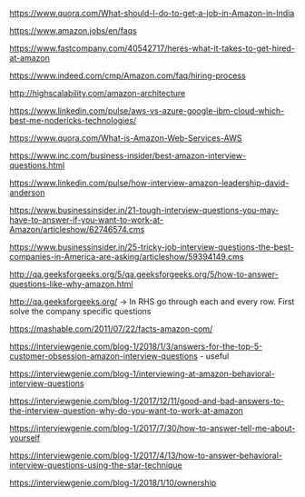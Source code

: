 https://www.quora.com/What-should-I-do-to-get-a-job-in-Amazon-in-India

https://www.amazon.jobs/en/faqs

https://www.fastcompany.com/40542717/heres-what-it-takes-to-get-hired-at-amazon

https://www.indeed.com/cmp/Amazon.com/faq/hiring-process 

http://highscalability.com/amazon-architecture

https://www.linkedin.com/pulse/aws-vs-azure-google-ibm-cloud-which-best-me-nodericks-technologies/

https://www.quora.com/What-is-Amazon-Web-Services-AWS

https://www.inc.com/business-insider/best-amazon-interview-questions.html

https://www.linkedin.com/pulse/how-interview-amazon-leadership-david-anderson

https://www.businessinsider.in/21-tough-interview-questions-you-may-have-to-answer-if-you-want-to-work-at-Amazon/articleshow/62746574.cms

https://www.businessinsider.in/25-tricky-job-interview-questions-the-best-companies-in-America-are-asking/articleshow/59394149.cms

http://qa.geeksforgeeks.org/5/qa.geeksforgeeks.org/5/how-to-answer-questions-like-why-amazon.html

http://qa.geeksforgeeks.org/ -> In RHS go through each and every row. First solve the company specific questions

https://mashable.com/2011/07/22/facts-amazon-com/

https://interviewgenie.com/blog-1/2018/1/3/answers-for-the-top-5-customer-obsession-amazon-interview-questions - useful

https://interviewgenie.com/blog-1/interviewing-at-amazon-behavioral-interview-questions

https://interviewgenie.com/blog-1/2017/12/11/good-and-bad-answers-to-the-interview-question-why-do-you-want-to-work-at-amazon

https://interviewgenie.com/blog-1/2017/7/30/how-to-answer-tell-me-about-yourself

https://interviewgenie.com/blog-1/2017/4/13/how-to-answer-behavioral-interview-questions-using-the-star-technique

https://interviewgenie.com/blog-1/2018/1/10/ownership

